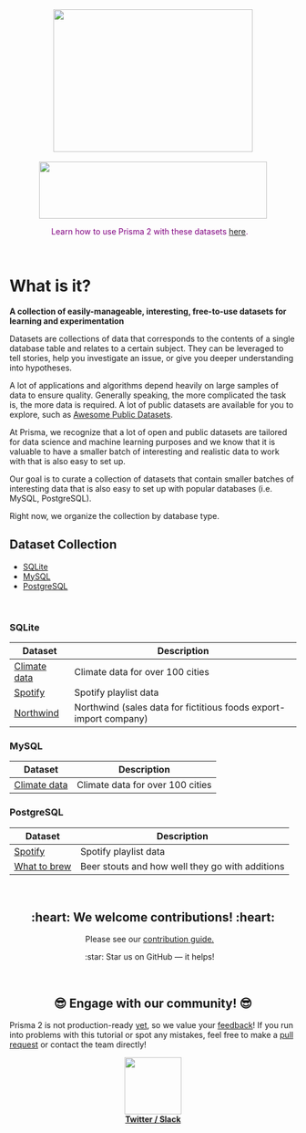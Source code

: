 <div align="center">
	<img width="350" height="250" src="https://i.imgur.com/PUTL6O6.png">
	<br><br>
</div>
<div align="center">
    <img width="400" height="100" src="https://i.imgur.com/26LS52P.png">
	<br>		
</div>
<p align="center" style="color:purple">
	Learn how to use Prisma 2 with these datasets <a href="use-with-prisma.md">here</a>.&nbsp;&nbsp;&nbsp;
</p><br>

# What is it?

**A collection of easily-manageable, interesting, free-to-use datasets for learning and experimentation**

Datasets are collections of data that corresponds to the contents of a single database table and relates to a certain subject. They can be leveraged to tell stories, help you investigate an issue, or give you deeper understanding into hypotheses.

A lot of applications and algorithms depend heavily on large samples of data to ensure quality. Generally speaking, the more complicated the task is, the more data is required. A lot of public datasets are available for you to explore, such as [Awesome Public Datasets](https://github.com/awesomedata/awesome-public-datasets).

At Prisma, we recognize that a lot of open and public datasets are tailored for data science and machine learning purposes and we know that it is valuable to have a smaller batch of interesting and realistic data to work with that is also easy to set up.

Our goal is to curate a collection of datasets that contain smaller batches of interesting data that is also easy to set up with popular databases (i.e. MySQL, PostgreSQL).

Right now, we organize the collection by database type.

## Dataset Collection

- [SQLite](#SQLite)
- [MySQL](#MySQL)
- [PostgreSQL](#PostgreSQL)

<br>

### SQLite

| Dataset                                                                                     | Description                                                                                                   |
| ------------------------------------------------------------------------------------------- | ------------------------------------------------------------------------------------------------------------- |
| [Climate data](https://github.com/infoverload/datasets/tree/master/datasets/sqlite/climate) | Climate data for over 100 cities                                                                              |
| [Spotify](https://github.com/infoverload/datasets/tree/master/datasets/sqlite/spotify)      | Spotify playlist data                                                                                         |
| [Northwind](https://github.com/infoverload/datasets/tree/master/datasets/sqlite/northwind)  | Northwind (sales data for fictitious foods export-import company) |

### MySQL

| Dataset                                                                                    | Description                      |
| ------------------------------------------------------------------------------------------ | -------------------------------- |
| [Climate data](https://github.com/infoverload/datasets/tree/master/datasets/mysql/climate) | Climate data for over 100 cities |

### PostgreSQL

| Dataset                                                                                              | Description                                     |
| ---------------------------------------------------------------------------------------------------- | ----------------------------------------------- |
| [Spotify](https://github.com/infoverload/datasets/tree/master/datasets/postgresql/spotify)           | Spotify playlist data                           |
| [What to brew](https://github.com/infoverload/datasets/tree/master/datasets/postgresql/what-to-brew) | Beer stouts and how well they go with additions |

<br>

<h2 align="center"> :heart: We welcome contributions! :heart: </h2>

<p align="center">
	Please see our <a href="contributing.md">contribution guide.</a>&nbsp;&nbsp;&nbsp;
</p>
<p align="center">
	:star: Star us on GitHub — it helps!&nbsp;&nbsp;&nbsp;
</p><br>

<h2 align="center"> 😎  Engage with our community!  😎 </h2>

<p>

Prisma 2 is not production-ready [yet](https://github.com/prisma/prisma2/blob/master/docs/limitations.md), so we value your [feedback](https://github.com/prisma/prisma2/blob/master/docs/prisma2-feedback.md)! If you run into problems with this tutorial or spot any mistakes, feel free to make a [pull request](https://github.com/infoverload/datasets/pulls) or contact the team directly!

</p>

<div align="center">
  <img width="100" height="100" src="https://media.giphy.com/media/ja0GIbM7tPVQws8xJK/giphy.gif"><br>
  <strong><a href="https://twitter.com/prisma">Twitter / </a></strong>
  <strong><a href="https://slack.prisma.io">Slack</a></strong>
</div>
